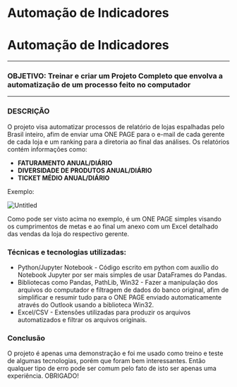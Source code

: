 # Automação de Indicadores

# Automação de Indicadores

---

### OBJETIVO: Treinar e criar um Projeto Completo que envolva a automatização de um processo feito no computador

---

### DESCRIÇÃO

O projeto visa automatizar processos de relatório de lojas espalhadas pelo Brasil inteiro, afim de enviar uma ONE PAGE para o e-mail  de cada gerente de cada loja e um ranking para a diretoria ao final das análises. Os relatórios contém informações como:

- **FATURAMENTO ANUAL/DIÁRIO**
- **DIVERSIDADE DE PRODUTOS ANUAL/DIÁRIO**
- **TICKET MÉDIO ANUAL/DIÁRIO**

Exemplo:

![Untitled](Automac%CC%A7a%CC%83o%20de%20Indicadores%202153b749e66a44a0a4e5f9e88cf35bbd/Untitled.png)

Como pode ser visto acima no exemplo, é um ONE PAGE simples visando os cumprimentos de metas e ao final um anexo com um Excel detalhado das vendas da loja do respectivo gerente.

### **Técnicas e tecnologias utilizadas:**

- Python/Jupyter Notebook - Código escrito em python com auxílio do Notebook Jupyter por ser mais simples de usar DataFrames do Pandas.
- Bibliotecas como Pandas, PathLib, Win32 - Fazer a manipulação dos arquivos do computador e filtragem de dados do banco original, afim de simplificar e resumir tudo para o ONE PAGE enviado automaticamente através do Outlook usando a biblioteca Win32.
- Excel/CSV - Extensões utilizadas para produzir os arquivos automatizados e filtrar os arquivos originais.

### Conclusão

O projeto é apenas uma demonstração e foi me usado como treino e teste de algumas tecnologias, porém que foram bem interessantes. Então qualquer tipo de erro pode ser comum pelo fato de isto ser apenas uma experiência. OBRIGADO!